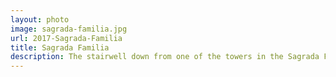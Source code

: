 ```yaml
---
layout: photo
image: sagrada-familia.jpg
url: 2017-Sagrada-Familia
title: Sagrada Familia
description: The stairwell down from one of the towers in the Sagrada Familia church in Barcelona
---
```


